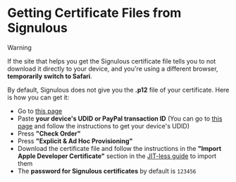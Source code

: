 # Getting Certificate Files from Signulous

> [!WARNING]
> If the site that helps you get the Signulous certificate file tells you to not download it directly to your device, and you're using a different browser, **temporarily switch to Safari**.

By default, Signulous does not give you the **.p12** file of your certificate. Here is how you can get it:

- Go to [this page](https://www.udidregistrations.com/check-order)
- Paste **your device's UDID or PayPal transaction ID** (You can go to [this page](https://udid.tech/) and follow the instructions to get your device's UDID)
- Press **"Check Order"**
- Press **"Explicit & Ad Hoc Provisioning"**
- Download the certificate file and follow the instructions in the **"Import Apple Developer Certificate"** section in the [JIT-less guide](/JITLESS-INSTALL-GUIDE.md) to import them
- The **password for Signulous certificates** by default is `123456`